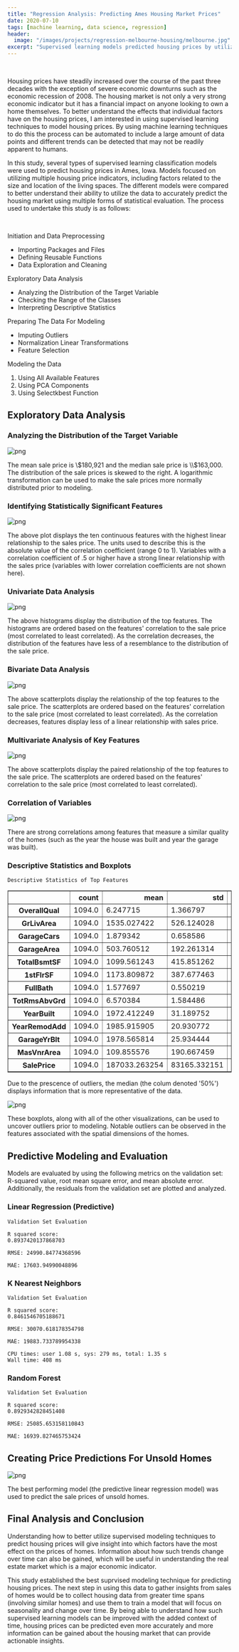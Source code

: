 ```yaml
---
title: "Regression Analysis: Predicting Ames Housing Market Prices"
date: 2020-07-10
tags: [machine learning, data science, regression]
header:
  image: "/images/projects/regression-melbourne-housing/melbourne.jpg"
excerpt: "Supervised learning models predicted housing prices by utilizing multiple housing price indicators."
---
```


<br>

Housing prices have steadily increased over the course of the past three decades with the exception of severe economic downturns such as the economic recession of 2008.
The housing market is not only a very strong economic indicator but it has a financial impact on anyone looking to own a home themselves.
To better understand the effects that individual factors have on the housing prices, I am interested in using supervised learning techniques to model housing prices.
By using machine learning techniques to do this the process can be automated to include a large amount of data points and different trends can be detected that may not be readily apparent to humans.


In this study, several types of supervised learning classification models were used to predict housing prices in Ames, Iowa. Models focused on utilizing multiple housing price indicators, including factors related to the size and location of the living spaces. The different models were compared to better understand their ability to utilize the data to accurately predict the housing market using multiple forms of statistical evaluation. The process used to undertake this study is as follows:

<br>

Initiation and Data Preprocessing
* Importing Packages and Files
* Defining Reusable Functions
* Data Exploration and Cleaning

Exploratory Data Analysis
* Analyzing the Distribution of the Target Variable
* Checking the Range of the Classes
* Interpreting Descriptive Statistics

Preparing The Data For Modeling
* Imputing Outliers
* Normalization Linear Transformations
* Feature Selection

Modeling the Data
1. Using All Available Features
2. Using PCA Components
3. Using Selectkbest Function


## Exploratory Data Analysis

### Analyzing the Distribution of the Target Variable


![png](output_17_0.png)


The mean sale price is \\$180,921 and the median sale price is \\$163,000. The distribution of the sale prices is skewed to the right. A logarithmic transformation can be used to make the sale prices more normally distributed prior to modeling.

### Identifying Statistically Significant Features




![png](output_20_1.png)


The above plot displays the ten continuous features with the highest linear relationship to the sales price. The units used to describe this is the absolute value of the correlation coefficient (range 0 to 1). Variables with a correlation coefficient of .5 or higher have a strong linear relationship with the sales price (variables with lower correlation coefficients are not shown here).

### Univariate Data Analysis


![png](output_23_0.png)


The above histograms display the distribution of the top features. The histograms are ordered based on the features' correlation to the sale price (most correlated to least correlated). As the correlation decreases, the distribution of the features have less of a resemblance to the distribution of the sale price.

### Bivariate Data Analysis


![png](output_26_0.png)


The above scatterplots display the relationship of the top features to the sale price. The scatterplots are ordered based on the features' correlation to the sale price (most correlated to least correlated). As the correlation decreases, features display less of a linear relationship with sales price.


### Multivariate Analysis of Key Features


![png](output_31_0.png)


The above scatterplots display the paired relationship of the top features to the sale price. The scatterplots are ordered based on the features' correlation to the sale price (most correlated to least correlated).




### Correlation of Variables


![png](output_36_0.png)


There are strong correlations among features that measure a similar quality of the homes (such as the year the house was built and year the garage was built).

### Descriptive Statistics and Boxplots




    Descriptive Statistics of Top Features



<div>
<style scoped>
    .dataframe tbody tr th:only-of-type {
        vertical-align: middle;
    }

    .dataframe tbody tr th {
        vertical-align: top;
    }

    .dataframe thead th {
        text-align: right;
    }
</style>
<table border="1" class="dataframe">
  <thead>
    <tr style="text-align: right;">
      <th></th>
      <th>count</th>
      <th>mean</th>
      <th>std</th>
      <th>min</th>
      <th>25%</th>
      <th>50%</th>
      <th>75%</th>
      <th>max</th>
    </tr>
  </thead>
  <tbody>
    <tr>
      <th>OverallQual</th>
      <td>1094.0</td>
      <td>6.247715</td>
      <td>1.366797</td>
      <td>2.0</td>
      <td>5.0</td>
      <td>6.0</td>
      <td>7.00</td>
      <td>10.0</td>
    </tr>
    <tr>
      <th>GrLivArea</th>
      <td>1094.0</td>
      <td>1535.027422</td>
      <td>526.124028</td>
      <td>438.0</td>
      <td>1164.0</td>
      <td>1480.0</td>
      <td>1779.00</td>
      <td>5642.0</td>
    </tr>
    <tr>
      <th>GarageCars</th>
      <td>1094.0</td>
      <td>1.879342</td>
      <td>0.658586</td>
      <td>1.0</td>
      <td>1.0</td>
      <td>2.0</td>
      <td>2.00</td>
      <td>4.0</td>
    </tr>
    <tr>
      <th>GarageArea</th>
      <td>1094.0</td>
      <td>503.760512</td>
      <td>192.261314</td>
      <td>160.0</td>
      <td>360.0</td>
      <td>484.0</td>
      <td>602.50</td>
      <td>1418.0</td>
    </tr>
    <tr>
      <th>TotalBsmtSF</th>
      <td>1094.0</td>
      <td>1099.561243</td>
      <td>415.851262</td>
      <td>105.0</td>
      <td>816.0</td>
      <td>1023.0</td>
      <td>1345.50</td>
      <td>6110.0</td>
    </tr>
    <tr>
      <th>1stFlrSF</th>
      <td>1094.0</td>
      <td>1173.809872</td>
      <td>387.677463</td>
      <td>438.0</td>
      <td>894.0</td>
      <td>1097.0</td>
      <td>1413.50</td>
      <td>4692.0</td>
    </tr>
    <tr>
      <th>FullBath</th>
      <td>1094.0</td>
      <td>1.577697</td>
      <td>0.550219</td>
      <td>0.0</td>
      <td>1.0</td>
      <td>2.0</td>
      <td>2.00</td>
      <td>3.0</td>
    </tr>
    <tr>
      <th>TotRmsAbvGrd</th>
      <td>1094.0</td>
      <td>6.570384</td>
      <td>1.584486</td>
      <td>3.0</td>
      <td>5.0</td>
      <td>6.0</td>
      <td>7.00</td>
      <td>12.0</td>
    </tr>
    <tr>
      <th>YearBuilt</th>
      <td>1094.0</td>
      <td>1972.412249</td>
      <td>31.189752</td>
      <td>1880.0</td>
      <td>1953.0</td>
      <td>1975.0</td>
      <td>2003.00</td>
      <td>2010.0</td>
    </tr>
    <tr>
      <th>YearRemodAdd</th>
      <td>1094.0</td>
      <td>1985.915905</td>
      <td>20.930772</td>
      <td>1950.0</td>
      <td>1967.0</td>
      <td>1995.0</td>
      <td>2005.00</td>
      <td>2010.0</td>
    </tr>
    <tr>
      <th>GarageYrBlt</th>
      <td>1094.0</td>
      <td>1978.565814</td>
      <td>25.934444</td>
      <td>1900.0</td>
      <td>1960.0</td>
      <td>1982.0</td>
      <td>2003.00</td>
      <td>2010.0</td>
    </tr>
    <tr>
      <th>MasVnrArea</th>
      <td>1094.0</td>
      <td>109.855576</td>
      <td>190.667459</td>
      <td>0.0</td>
      <td>0.0</td>
      <td>0.0</td>
      <td>171.75</td>
      <td>1600.0</td>
    </tr>
    <tr>
      <th>SalePrice</th>
      <td>1094.0</td>
      <td>187033.263254</td>
      <td>83165.332151</td>
      <td>35311.0</td>
      <td>132500.0</td>
      <td>165750.0</td>
      <td>221000.00</td>
      <td>755000.0</td>
    </tr>
  </tbody>
</table>
</div>


Due to the prescence of outliers, the median (the colum denoted '50%') displays information that is more representative of the data.




![png](output_41_0.png)


These boxplots, along with all of the other visualizations, can be used to uncover outliers prior to modeling. Notable outliers can be observed in the features associated with the spatial dimensions of the homes.

## Predictive Modeling and Evaluation

Models are evaluated by using the following metrics on the validation set: R-squared value, root mean square error, and mean absolute error. Additionally, the residuals from the validation set are plotted and analyzed.


### Linear Regression (Predictive)



    Validation Set Evaluation

    R squared score:
    0.8937420137868703

    RMSE: 24990.84774368596

    MAE: 17603.94990048896




### K Nearest Neighbors



    Validation Set Evaluation

    R squared score:
    0.8461546705188671

    RMSE: 30070.618178354798

    MAE: 19883.733789954338

    CPU times: user 1.08 s, sys: 279 ms, total: 1.35 s
    Wall time: 408 ms




### Random Forest



    Validation Set Evaluation

    R squared score:
    0.8929342828451408

    RMSE: 25085.653158110843

    MAE: 16939.827465753424




## Creating Price Predictions For Unsold Homes


![png](output_69_0.png)


The best performing model (the predictive linear regression model) was used to predict the sale prices of unsold homes.

## Final Analysis and Conclusion

Understanding how to better utilize supervised modeling techniques to predict housing prices will give insight into which factors have the most effect on the prices of homes. Information about how such trends change over time can also be gained, which will be useful in understanding the real estate market which is a major economic indicator.

This study established the best suprvised modeling technique for predicting housing prices. The next step in using this data to gather insights from sales of homes would be to collect housing data from greater time spans (involving similar homes) and use them to train a model that will focus on seasonality and change over time. By being able to understand how such supervised learning models can be improved with the added context of time, housing prices can be predicted even more accurately and more information can be gained about the housing market that can provide actionable insights.
